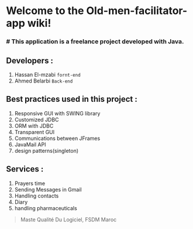 # Welcome to the Old-men-facilitator-app wiki!

### # This application is a freelance project developed with Java. 

## Developers : 

1.  Hassan El-mzabi  `fornt-end`
2.  Ahmed Belarbi `Back-end`

## Best practices used in this project : 

1. Responsive GUI with SWING library
2. Customized JDBC 
3. ORM with JDBC
4. Transparent GUI
5. Communications between JFrames 
6. JavaMail API
7. design patterns(singleton)

## Services : 

1. Prayers time 
2. Sending Messages in Gmail
3. Handling contacts
4. Diary
5. handling pharmaceuticals

> Maste Qualité Du Logiciel, FSDM Maroc
